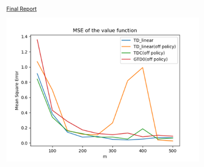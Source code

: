 [Final Report](report.pdf)

![Image of TDTD](https://github.com/water-bridge/2020rl/blob/master/tdtd.png)
